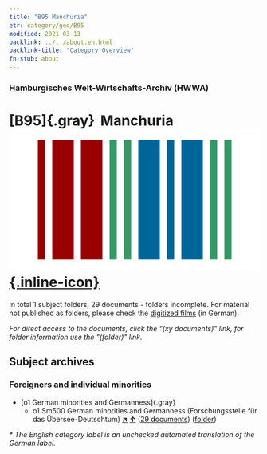 ```yaml
---
title: "B95 Manchuria"
etr: category/geo/B95
modified: 2021-03-13
backlink: ../../about.en.html
backlink-title: "Category Overview"
fn-stub: about
---
```


### Hamburgisches Welt-Wirtschafts-Archiv (HWWA)
# [B95]{.gray}&#8201; Manchuria&#160; [![Wikidata item](/images/Wikidata-logo.svg){.inline-icon}](http://www.wikidata.org/entity/Q81126)





In total 1 subject folders, 29 documents - folders incomplete.
For material not published as folders, please check the [digitized films](/film/h1_sh) (in German).

_For direct access to the documents, click the "(xy documents)" link, for folder information use the "(folder)" link._

## Subject archives



### Foreigners and individual minorities

- [o1 German minorities and Germanness]{.gray}
  - o1 Sm500 German minorities and Germanness (Forschungsstelle für das Übersee-Deutschtum) [**&nearr;**](../../../subject/i/145911/about.en.html "German minorities and Germanness (Forschungsstelle für das Übersee-Deutschtum) (all over the world)") [**&uarr;**](../../../subject/about.en.html#o1_Sm500 "Subject category system") (<a href="https://pm20.zbw.eu/dfgview/sh/141258,145911" title="about: Manchuria : German minorities and Germanness (Forschungsstelle für das Übersee-Deutschtum)" target="_blank">29 documents</a>) ([folder](../../../../folder/sh/1412xx/141258/1459xx/145911/about.en.html))


_* The English category label is an unchecked automated translation of the German label._

